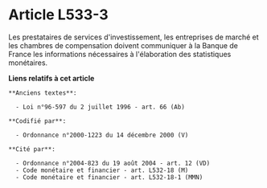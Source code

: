 # Article L533-3

Les prestataires de services d'investissement, les entreprises de marché et les chambres de compensation doivent communiquer
à la Banque de France les informations nécessaires à l'élaboration des statistiques monétaires.

**Liens relatifs à cet article**

	**Anciens textes**:

	  - Loi n°96-597 du 2 juillet 1996 - art. 66 (Ab)

	**Codifié par**:

	  - Ordonnance n°2000-1223 du 14 décembre 2000 (V)

	**Cité par**:

	  - Ordonnance n°2004-823 du 19 août 2004 - art. 12 (VD)
	  - Code monétaire et financier - art. L532-18 (M)
	  - Code monétaire et financier - art. L532-18-1 (MMN)
